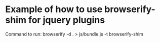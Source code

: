 # Example of how to use browserify-shim for jquery plugins

Command to run:
browserify -d . > js/bundle.js -t browserify-shim